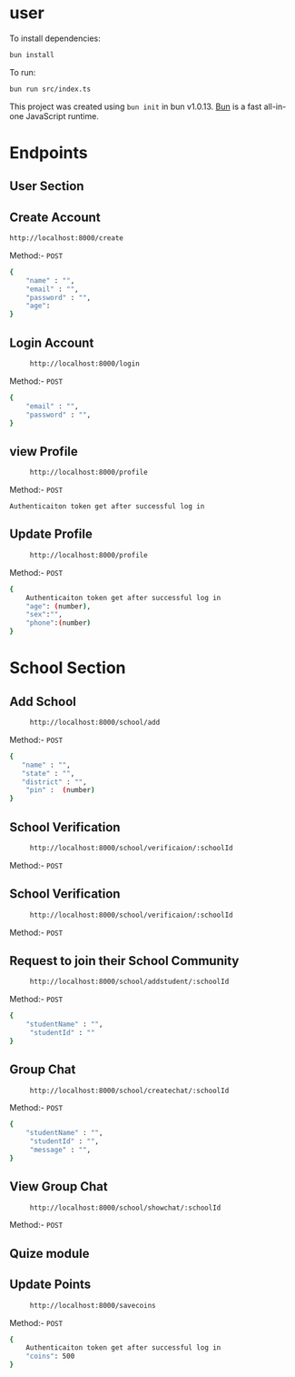 # user

To install dependencies:

```bash
bun install
```

To run:

```bash
bun run src/index.ts
```

This project was created using `bun init` in bun v1.0.13. [Bun](https://bun.sh) is a fast all-in-one JavaScript runtime.

# Endpoints

## User Section

## Create Account

```bash
http://localhost:8000/create
```

Method:- `POST`

```bash
{
    "name" : "",
    "email" : "",
    "password" : "",
    "age":
}
```

## Login Account

```bash
     http://localhost:8000/login
```

Method:- `POST`

```bash
{
    "email" : "",
    "password" : "",
}
```

## view Profile

```bash
     http://localhost:8000/profile
```

Method:- `POST`

 `Authenticaiton token get after successful log in`

## Update Profile

```bash
     http://localhost:8000/profile
```

Method:- `POST`

```bash
{
    Authenticaiton token get after successful log in
    "age": (number),
    "sex":"",
    "phone":(number)
}
```

# School Section

## Add School

```bash
     http://localhost:8000/school/add
```

Method:- `POST`

```bash
{
   "name" : "", 
   "state" : "",
   "district" : "",
    "pin" :  (number)
}
```

## School Verification

```bash
     http://localhost:8000/school/verificaion/:schoolId
```

Method:- `POST`

## School Verification

```bash
     http://localhost:8000/school/verificaion/:schoolId
```

Method:- `POST`

## Request to join their School Community

```bash
     http://localhost:8000/school/addstudent/:schoolId
```

Method:- `POST`

```bash
{
    "studentName" : "",
     "studentId" : ""
}
```

## Group Chat

```bash
     http://localhost:8000/school/createchat/:schoolId
```

Method:- `POST`

```bash
{
    "studentName" : "",
     "studentId" : "",
     "message" : "",
}
```

## View Group Chat

```bash
     http://localhost:8000/school/showchat/:schoolId
```

Method:- `POST`

## Quize module

## Update Points

```bash
     http://localhost:8000/savecoins
```

Method:- `POST`

```bash
{
    Authenticaiton token get after successful log in
    "coins": 500
}
```
